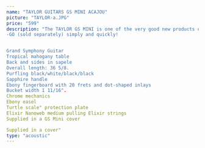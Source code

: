```yaml
---
name: "TAYLOR GUITARS GS MINI ACAJOU"
picture: "TAYLOR-a.JPG" 
price: "599"
description: "The TAYLOR GS MINI is one of the very good new products of this year 2010. Presented at the NAMM Show in California this winter, it features a reduced Grand Symphony box, a massive tropical mahogany table, and above all, the possibility of connecting an ES microphone to it
-GO (sold separately) simply and quickly!


Grand Symphony Guitar
Tropical mahogany table
Back and sides in sapele
Overall length: 36 5/8.
Purfling black/white/black/black
Sapphire handle
Ebony fingerboard with 20 frets and dot-shaped inlays
Bucket width 1 11/16".
Chrome mechanics
Ebony easel
Turtle scale" protection plate
Elixir Nanoweb medium pulling Elixir strings
Supplied in a GS Mini cover

Supplied in a cover"
type: "acoustic"
---
```

